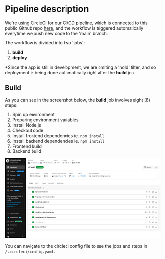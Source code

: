 # Pipeline description

We're using CircleCI for our CI/CD pipeline, which is connected to this public Github repo [here](https://github.com/diegodevelops/caffe-pr-circleci/tree/main), and the workflow is triggered automatically everytime we push new code to the 'main' branch.

The workflow is divided into two 'jobs':

1. **build**
2. **deploy** 

*Since the app is still in development, we are omiting a 'hold' filter, and so deployment is being done automatically right after the **build** job.

## Build 

As you can see in the screenshot below, the **build** job involves eight (8) steps:

1. Spin up environment
2. Preparing environment variables
3. Install Node.js
4. Checkout code
5. Install frontend dependencies ie. `npm install`
6. Install backend dependencies ie. `npm install`
7. Frontend build
8. Backend build

![CircleCI Build](../screenshots/circleci-build.png)

You can navigate to the circleci config file to see the jobs and steps in `/.circleci/config.yaml`.
